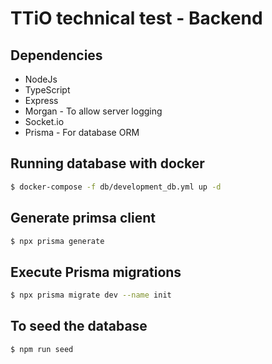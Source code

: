 # TTiO technical test - Backend

## Dependencies

- NodeJs
- TypeScript
- Express
- Morgan - To allow server logging
- Socket.io
- Prisma - For database ORM

## Running database with docker
```bash
$ docker-compose -f db/development_db.yml up -d 
```

## Generate primsa client
```bash
$ npx prisma generate  
```

## Execute Prisma migrations
```bash
$ npx prisma migrate dev --name init
```

## To seed the database
```bash
$ npm run seed
```